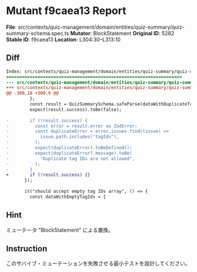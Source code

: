 # Mutant f9caea13 Report

**File**: src/contexts/quiz-management/domain/entities/quiz-summary/quiz-summary-schema.spec.ts
**Mutator**: BlockStatement
**Original ID**: 5282
**Stable ID**: f9caea13
**Location**: L304:30–L313:10

## Diff

```diff
Index: src/contexts/quiz-management/domain/entities/quiz-summary/quiz-summary-schema.spec.ts
===================================================================
--- src/contexts/quiz-management/domain/entities/quiz-summary/quiz-summary-schema.spec.ts	original
+++ src/contexts/quiz-management/domain/entities/quiz-summary/quiz-summary-schema.spec.ts	mutated #5282
@@ -300,18 +300,9 @@
         };
         const result = QuizSummarySchema.safeParse(dataWithDuplicateTagIds);
         expect(result.success).toBe(false);
 
-        if (!result.success) {
-          const error = result.error as ZodError;
-          const duplicateError = error.issues.find((issue) =>
-            issue.path.includes("tagIds"),
-          );
-          expect(duplicateError).toBeDefined();
-          expect(duplicateError?.message).toBe(
-            "Duplicate tag IDs are not allowed",
-          );
-        }
+        if (!result.success) {}
       });
 
       it("should accept empty tag IDs array", () => {
         const dataWithEmptyTagIds = {
```

## Hint

ミューテータ "BlockStatement" による置換。

## Instruction

このサバイブ・ミューテーションを失敗させる最小テストを設計してください。
